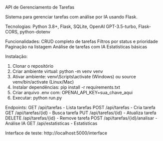 API de Gerenciamento de Tarefas

Sistema para gerenciar tarefas com análise por IA usando Flask.

Tecnologias:
Python 3.8+, Flask, SQLite, OpenAI GPT-3.5-turbo, Flask-CORS, python-dotenv

Funcionalidades:
CRUD completo de tarefas
Filtros por status e prioridade  
Paginação na listagem
Análise de tarefas com IA
Estatísticas básicas

Instalação:

1. Clonar o repositório
2. Criar ambiente virtual: python -m venv venv
3. Ativar ambiente: venv\Scripts\activate (Windows) ou source venv/bin/activate (Linux/Mac)
4. Instalar dependências: pip install -r requirements.txt
5. Criar arquivo .env com: OPENAI_API_KEY=sua_chave_aqui
6. Executar: python run.py

Endpoints:
GET /api/tarefas - Lista tarefas
POST /api/tarefas - Cria tarefa
GET /api/tarefas/{id} - Busca tarefa
PUT /api/tarefas/{id} - Atualiza tarefa
DELETE /api/tarefas/{id} - Remove tarefa
POST /api/tarefas/{id}/analisar - Análise IA
GET /api/estatisticas - Estatísticas

Interface de teste: http://localhost:5000/interface
